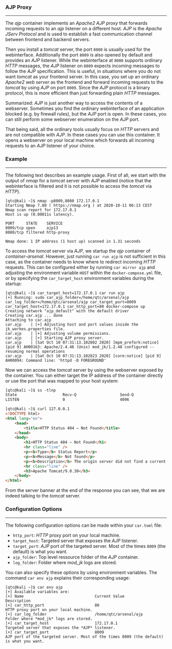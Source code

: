 ### AJP Proxy

----

The *ajp* container implements an *Apache2 AJP proxy* that forwards incoming requests to an *ajp* listener
on a different host. *AJP* is the *Apache JServ Protocol* and is used to establish a fast communication
channel between frontend and backend servers.

Then you install a *tomcat* server, the port ``8080`` is usually used for the webinterface. Additionally
the port ``8009`` is also opened by default and provides an *AJP* listener. While the webinterface at ``8080``
supports ordinary *HTTP* messages, the *AJP* listener on ``8009`` expects incoming messages to follow the
*AJP* specification. This is useful, in situations where you do not want *tomcat* as your frontend server.
In this case, you set up an ordinary *Apache2 web server* as the frontend and forward incoming requests to the
*tomcat* by using *AJP* on port ``8009``. Since the *AJP* protocol is a binary protocol, this is more efficient
than just forwarding plain *HTTP* messages.

Summarized: *AJP* is just another way to access the contents of a webserver. Sometimes you find the ordinary
webinterface of an application blocked (e.g. by firewall rules), but the *AJP* port is open. In these cases,
you can still perform some webserver enumeration on the *AJP* port.

That being said, all the ordinary tools usually focus on *HTTP* servers and are not compatible with *AJP*.
In these cases you can use this container. It opens a webserver on your local machine which forwards all
incoming requests to an *AJP* listener of your choice.


### Example

----

The following text describes an example usage. First of all, we start with the output of *nmap* for a *tomcat*
server with *AJP* enabled (notice that the webinterface is filtered and it is not possible to access the
*tomcat* via *HTTP*).

```console
[qtc@kali ~]$ nmap -p8009,8080 172.17.0.1
Starting Nmap 7.80 ( https://nmap.org ) at 2020-10-11 06:13 CEST
Nmap scan report for 172.17.0.1
Host is up (0.00011s latency).

PORT     STATE    SERVICE
8009/tcp open     ajp13
8080/tcp filtered http-proxy

Nmap done: 1 IP address (1 host up) scanned in 1.31 seconds
```

To access the *tomcat* server via *AJP*, we startup the *ajp* container of *container-arsenal*. However,
just running ``car run ajp`` is not sufficient in this case, as the container needs to know where to
redirect incoming *HTTP* requests. This can be configured either by running ``car mirror ajp`` and adjusting
the environment variable ``HOST`` within the ``docker-compose.yml`` file, or by specifying
the ``car_target_host`` environment variables during the startup:

```console
[qtc@kali ~]$ car_target_host=172.17.0.1 car run ajp
[+] Running: sudo car_ajp_folder=/home/qtc/arsenal/ajp car_log_folder=/home/qtc/arsenal/ajp car_target_port=8009 car_target_host=172.17.0.1 car_http_port=80 docker-compose up
Creating network "ajp_default" with the default driver
Creating car.ajp ... done
Attaching to car.ajp
car.ajp    | [+] Adjusting host and port values inside the jk_workes.properties file.
car.ajp    | [+] Adjusting volume permissions.
car.ajp    | [+] Starting AJP proxy server.
car.ajp    | [Sat Oct 10 07:31:13.102802 2020] [mpm_prefork:notice] [pid 9] AH00163: Apache/2.4.46 (Unix) mod_jk/1.2.48 configured -- resuming normal operations
car.ajp    | [Sat Oct 10 07:31:13.102823 2020] [core:notice] [pid 9] AH00094: Command line: 'httpd -D FOREGROUND'
```

Now we can access the *tomcat* server by using the webserver exposed by the container. You can either target the IP address of the container
directly or use the port that was mapped to your host system:

```html
[qtc@kali ~]$ ss -tlnp
State                    Recv-Q                   Send-Q                                     Local Address:Port                                       Peer Address:Port                   Process
LISTEN                   0                        4096                                           127.0.0.1:80                                              0.0.0.0:*

[qtc@kali ~]$ curl 127.0.0.1
<!DOCTYPE html>
<html lang="en">
    <head>
        <title>HTTP Status 404 – Not Found</title>
    </head>
    <body>
        <h1>HTTP Status 404 – Not Found</h1>
        <hr class="line" />
        <p><b>Type</b> Status Report</p>
        <p><b>Message</b> Not found</p>
        <p><b>Description</b> The origin server did not find a current representation for the target resource or is not willing to disclose that one exists.</p>
        <hr class="line" />
        <h3>Apache Tomcat/9.0.30</h3>
    </body>
</html>
```

From the server banner at the end of the response you can see, that we are indeed talking to the *tomcat* server.


### Configuration Options

----

The following configuration options can be made within your ``car.toml`` file:

* ``http_port``: *HTTP* proxy port on your local machine.
* ``target_host``: Targeted server that exposes the *AJP* listener.
* ``target_port``: *AJP* port of the targeted server. Most of the times ``8009`` (the default) is what you want.
* ``ajp_folder``: Top level ressource folder of the *AJP* container.
* ``log_folder``: Folder where *mod_jk* logs are stored.

You can also specify these options by using environment variables. The command ``car env ajp`` explains their corresponding usage:

```console
[qtc@kali ~]$ car env ajp
[+] Available variables are:
[+] Name                               Current Value                      Description
[+] car_http_port                      80                                 HTTP proxy port on your local machine.
[+] car_log_folder                     /home/qtc/arsenal/ajp              Folder where *mod_jk* logs are stored.
[+] car_target_host                    172.17.0.1                         Targeted server that exposes the *AJP* listener.
[+] car_target_port                    8009                               AJP port of the targeted server. Most of the times 8009 (the default) is what you want.
```
